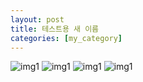 ```yaml
---
layout: post
title: 테스트용 새 이름
categories: [my_category]
---
```


![img1](https://raw.githubusercontent.com/kjh36102/kjh36102.github.io/master/_posts/my_category/2022-11-30-테스트용%20새%20이름/img1.png) <!-- CONVERTED -->
![img1](https://raw.githubusercontent.com/kjh36102/kjh36102.github.io/master/_posts/my_category/2022-11-30-테스트용%20새%20이름/img2.png) <!-- CONVERTED -->
![img1](https://raw.githubusercontent.com/kjh36102/kjh36102.github.io/master/_posts/my_category/2022-11-30-테스트용%20새%20이름/img3.png) <!-- CONVERTED -->
![img1](https://raw.githubusercontent.com/kjh36102/kjh36102.github.io/master/_posts/my_category/2022-11-30-테스트용%20새%20이름/img4.png) <!-- CONVERTED -->

